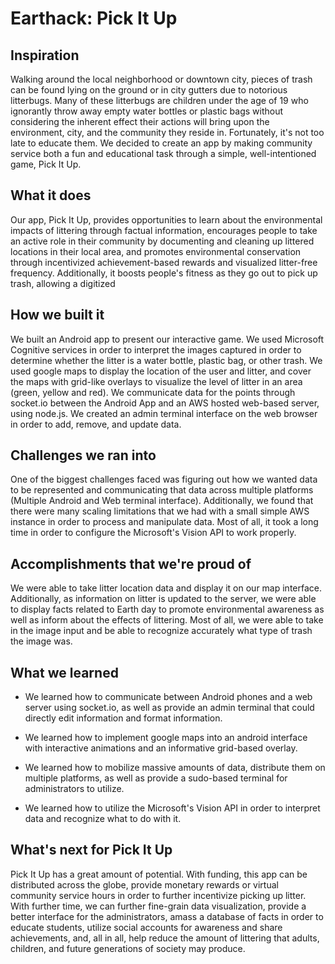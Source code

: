 # Earthack: Pick It Up

## Inspiration
Walking around the local neighborhood or downtown city, pieces of trash can be found lying on the ground or in city gutters due to notorious litterbugs. Many of these litterbugs are children under the age of 19 who ignorantly throw away empty water bottles or plastic bags without considering the inherent effect their actions will bring upon the environment, city, and the community they reside in. Fortunately, it's not too late to educate them. We decided to create an app by making community service both a fun and educational task through a simple, well-intentioned game, Pick It Up. 

## What it does
Our app, Pick It Up, provides opportunities to learn about the environmental impacts of littering through factual information, encourages people to take an active role in their community by documenting and cleaning up littered locations in their local area, and promotes environmental conservation through incentivized achievement-based rewards and visualized litter-free frequency. Additionally, it boosts people's fitness as they go out to pick up trash, allowing a digitized 

## How we built it
We built an Android app to present our interactive game. We used Microsoft Cognitive services in order to interpret the images captured in order to determine whether the litter is a water bottle, plastic bag, or other trash. We used google maps to display the location of the user and litter, and cover the maps with grid-like overlays to visualize the level of litter in an area (green, yellow and red). We communicate data for the points through socket.io between the Android App and an AWS hosted web-based server, using node.js. We created an admin terminal interface on the web browser in order to add, remove, and update data.

## Challenges we ran into
One of the biggest challenges faced was figuring out how we wanted data to be represented and communicating that data across multiple platforms (Multiple Android and Web terminal interface). Additionally, we found that there were many scaling limitations that we had with a small simple AWS instance in order to process and manipulate data. Most of all, it took a long time in order to configure the Microsoft's Vision API to work properly.

## Accomplishments that we're proud of
We were able to take litter location data and display it on our map interface. Additionally, as information on litter is updated to the server, we were able to display facts related to Earth day to promote environmental awareness as well as inform about the effects of littering. Most of all, we were able to take in the image input and be able to recognize accurately what type of trash the image was.

## What we learned
- We learned how to communicate between Android phones and a web server using socket.io, as well as provide an admin terminal that could directly edit information and format information.

- We learned how to implement google maps into an android interface with interactive animations and an informative grid-based overlay.

- We learned how to mobilize massive amounts of data, distribute them on multiple platforms, as well as provide a sudo-based terminal for administrators to utilize.

- We learned how to utilize the Microsoft's Vision API in order to interpret data and recognize what to do with it.

## What's next for Pick It Up
Pick It Up has a great amount of potential. With funding, this app can be distributed across the globe, provide monetary rewards or virtual community service hours in order to further incentivize picking up litter. With further time, we can further fine-grain data visualization, provide a better interface for the administrators, amass a database of facts in order to educate students, utilize social accounts for awareness and share achievements, and, all in all, help reduce the amount of littering that adults, children, and future generations of society may produce.
